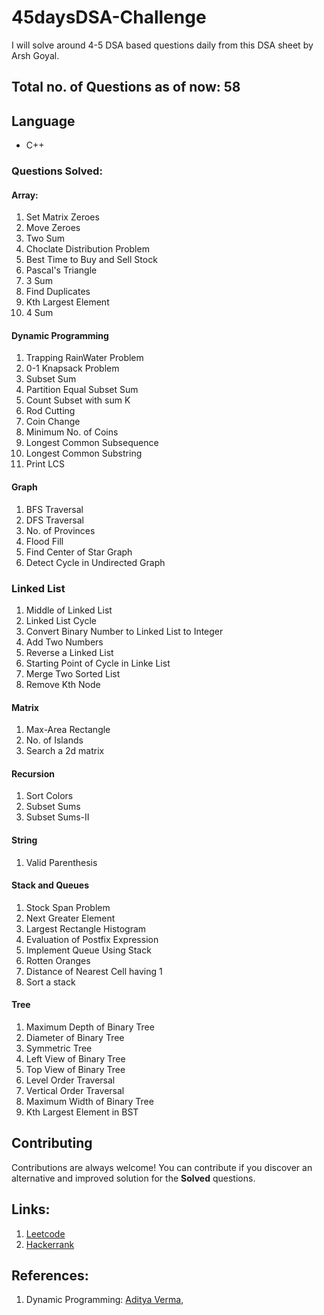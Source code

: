 # 45daysDSA-Challenge

I will solve around 4-5 DSA based questions daily from this DSA sheet by Arsh Goyal.


## Total no. of Questions as of now: 58
## Language

* C++

### Questions Solved:
#### Array: 
1. Set Matrix Zeroes
2. Move Zeroes
3. Two Sum
4. Choclate Distribution Problem
5. Best Time to Buy and Sell Stock
6. Pascal's Triangle
7. 3 Sum
8. Find Duplicates
9. Kth Largest Element 
10. 4 Sum

#### Dynamic Programming
1. Trapping RainWater Problem
2. 0-1 Knapsack Problem
3. Subset Sum
4. Partition Equal Subset Sum
5. Count Subset with sum K
6. Rod Cutting
7. Coin Change
8. Minimum No. of Coins
9. Longest Common Subsequence
10. Longest Common Substring
11. Print LCS

#### Graph
1. BFS Traversal
2. DFS Traversal
3. No. of Provinces
4. Flood Fill
5. Find Center of Star Graph
6. Detect Cycle in Undirected Graph

### Linked List
1. Middle of Linked List
2. Linked List Cycle
3. Convert Binary Number to Linked List to Integer
4. Add Two Numbers
5. Reverse a Linked List
6. Starting Point of Cycle in Linke List
7. Merge Two Sorted List
8. Remove Kth Node
#### Matrix
1. Max-Area Rectangle
2. No. of Islands
3. Search a 2d matrix

#### Recursion
1. Sort Colors
2. Subset Sums
3. Subset Sums-II
#### String
1. Valid Parenthesis

#### Stack and Queues
1. Stock Span Problem
2. Next Greater Element
3. Largest Rectangle Histogram
4. Evaluation of Postfix Expression
5. Implement Queue Using Stack
6. Rotten Oranges
7. Distance of Nearest Cell having 1
8. Sort a stack

####  Tree
1. Maximum Depth of Binary Tree
2. Diameter of Binary Tree
3. Symmetric Tree
4. Left View of Binary Tree
5. Top View of Binary Tree
6. Level Order Traversal
7. Vertical Order Traversal
8. Maximum Width of Binary Tree
9. Kth Largest Element in BST 



## Contributing

Contributions are always welcome! You can contribute if you discover an alternative and improved solution for the **Solved** questions.


## Links:
1. [Leetcode](https://leetcode.com/kunalkatara888/)
2. [Hackerrank](https://www.hackerrank.com/kunalkatara888?hr_r=1)

## References:
1. Dynamic Programming: [Aditya Verma](https://www.youtube.com/playlist?list=PL_z_8CaSLPWekqhdCPmFohncHwz8TY2Go),






